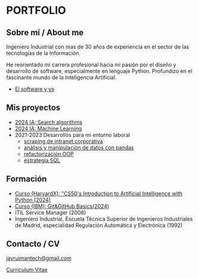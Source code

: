 # PORTFOLIO

## Sobre mí / About me
Ingeniero Industrial con mas de 30 años de experiencia en el sector de las tecnologías de la Información.

He reorientado mi carrera profesional hacia mi pasión por el diseño y desarrollo de software, especialmente en lenguaje Python. Profundizo en el fascinante mundo de la Inteligencia Artificial.

- [El software y yo](web/sw_y_yo.md)

## Mis proyectos
- [2024 IA: Search algorithms](https://github.com/javrui/search-maze-puzzle/blob/main/README.md)
- [2024 IA: Machine Learning](web/nim.md)
- 2021-2023 Desarrollos para mi entorno laboral
  - [scraping de intranet corporativa](web/scraping_intranet.md)
  - [análisis y manipulación de datos con pandas](web/pandas.md)
  - [refactorización OOP](web/oop.md)
  - [estrategia SQL](web/SQL.md)



## Formación

- [Curso (HarvardX): "CS50's Introduction to Artificial Intelligence with Python (2024)](web/formacion_CS50AI.md)
- [Curso (IBM): Git&GitHub Basics(2024)](web/formacion_IBM.md)
- ITIL Service Manager (2008)
- Ingeniero Industrial, Escuela Técnica Superior de Ingenieros Industriales de Madrid, especialidad Regulación Automática y Electrónica (1992)




## Contacto / CV

[javruimantech@gmail.com](mailto:javruimantech@gmail.com)

[Curriculum Vitae](web/cv.pdf)

